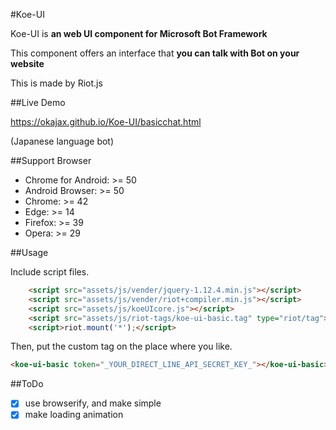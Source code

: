 #Koe-UI

Koe-UI is **an web UI component for Microsoft Bot Framework**

This component offers an interface that **you can talk with Bot on your website**

This is made by Riot.js

##Live Demo

https://okajax.github.io/Koe-UI/basicchat.html

(Japanese language bot)


##Support Browser

* Chrome for Android: >= 50
* Android Browser: >= 50
* Chrome: >= 42
* Edge: >= 14
* Firefox: >= 39
* Opera: >= 29


##Usage

Include script files.

```html
    <script src="assets/js/vender/jquery-1.12.4.min.js"></script>
    <script src="assets/js/vender/riot+compiler.min.js"></script>
    <script src="assets/js/koeUIcore.js"></script>
    <script src="assets/js/riot-tags/koe-ui-basic.tag" type="riot/tag"></script>
    <script>riot.mount('*');</script>
```

Then, put the custom tag on the place where you like.

```html
<koe-ui-basic token="_YOUR_DIRECT_LINE_API_SECRET_KEY_"></koe-ui-basic>
```

##ToDo

- [x] use browserify, and make simple
- [x] make loading animation
